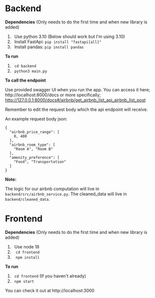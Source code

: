 # Backend
**Dependencies** (Only needs to do the first time and when new library is added)
1. &ensp;Use python 3.10 (Below should work but I'm using 3.10)
2. &ensp;Install FastApi:  `pip install "fastapi[all]"` 
3. &ensp;Install pandas: `pip install pandas`

**To run**
1. &ensp;`cd backend`
2. &ensp;`python3 main.py`

**To call the endpoint** 

Use provided swagger UI when you run the app. 
You can access it here;  http://localhost:8000/docs or more specifically; http://127.0.0.1:8000/docs#/airbnb/get_airbnb_list_api_airbnb_list_post 
  
Remember to edit the request body which the api endpoint will receive.

An example request body json:
``` 
{
  "airbnb_price_range": [
    0, 400
  ],
  "airbnb_room_type": [
    "Room A", "Room B"
  ],
  "amenity_preference": [
    "Food", "Transportation"
  ]
} 
```
**Note:**

The logic for our airbnb computation will live in `backend/src/airbnb_service.py`. The cleaned_data will live in `backend/cleaned_data`.


# Frontend

**Dependencies** (Only needs to do the first time and when new library is added)
1. &ensp;Use node 18
2. &ensp; `cd frontend`
3. &ensp; `npm install`

**To run**
1. &ensp;`cd frontend` (If you haven't already)
2. &ensp;`npm start`

You can check it out at http://localhost:3000
